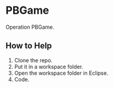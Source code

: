 # PBGame
Operation PBGame.

## How to Help
1. Clone the repo.
2. Put it in a workspace folder.
3. Open the workspace folder in Eclipse.
4. Code.
